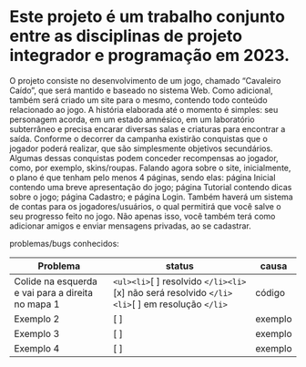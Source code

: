# Este projeto é um trabalho conjunto entre as disciplinas de projeto integrador e programação em 2023.

O projeto consiste no desenvolvimento de um jogo, chamado “Cavaleiro Caído”, que será mantido e baseado no sistema Web. Como adicional, também será criado um site para o mesmo, contendo todo conteúdo relacionado ao jogo.
A história elaborada até o momento é simples: seu personagem acorda, em um estado amnésico, em um laboratório subterrâneo e precisa encarar diversas salas e criaturas para encontrar a saída.
Conforme o decorrer da campanha  existirão conquistas que o jogador poderá realizar, que são simplesmente objetivos secundários. Algumas dessas conquistas podem conceder recompensas ao jogador, como, por exemplo, skins/roupas.
Falando agora sobre o site, inicialmente, o plano é que tenham pelo menos 4 páginas, sendo elas: página Inicial contendo uma breve apresentação do jogo; página Tutorial contendo dicas sobre o jogo; página Cadastro; e página Login. Também haverá um sistema de contas para os jogadores/usuários, o qual permitirá que você salve o seu progresso feito no jogo. Não apenas isso, você também terá como adicionar amigos e enviar mensagens privadas, ao se cadastrar.

problemas/bugs conhecidos:

| Problema                                         | status                                                                                                    | causa                                                            |
| ------------------------------------------------ | --------------------------------------------------------------------------------------------------------- | ---------------------------------------------------------------- |
| Colide na esquerda e vai para a direita no mapa 1 | `<ul><li>`[ ] resolvido `</li><li>`[x] não será resolvido `</li><li>`[ ] em resolução `</li>` | código |
| Exemplo 2                                        | [ ]                                                                                                       | exemplo                                                          |
| Exemplo 3                                        | [ ]                                                                                                       | exemplo                                                          |
| Exemplo 4                                        | [ ]                                                                                                       | exemplo                                                          |
